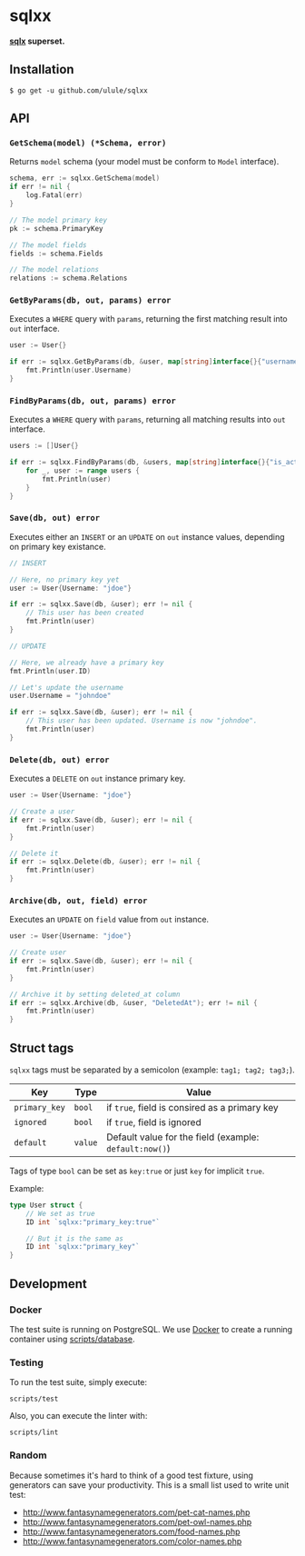 # sqlxx

**[sqlx](https://github.com/jmoiron/sqlx) superset.**

## Installation

```console
$ go get -u github.com/ulule/sqlxx
```

## API

### `GetSchema(model) (*Schema, error)`

Returns `model` schema (your model must be conform to `Model` interface).

```go
schema, err := sqlxx.GetSchema(model)
if err != nil {
    log.Fatal(err)
}

// The model primary key
pk := schema.PrimaryKey

// The model fields
fields := schema.Fields

// The model relations
relations := schema.Relations
```

### `GetByParams(db, out, params) error`

Executes a `WHERE` query with `params`, returning the first matching result into `out` interface.

```go
user := User{}

if err := sqlxx.GetByParams(db, &user, map[string]interface{}{"username": "jdoe"}); err != nil {
    fmt.Println(user.Username)
}
```

### `FindByParams(db, out, params) error`

Executes a `WHERE` query with `params`, returning all matching results into `out` interface.

```go
users := []User{}

if err := sqlxx.FindByParams(db, &users, map[string]interface{}{"is_active": true}); err != nil {
    for _, user := range users {
        fmt.Println(user)
    }
}
```

### `Save(db, out) error`

Executes either an `INSERT` or an `UPDATE` on `out` instance values, depending on primary key existance.

```go
// INSERT

// Here, no primary key yet
user := User{Username: "jdoe"}

if err := sqlxx.Save(db, &user); err != nil {
    // This user has been created
    fmt.Println(user)
}

// UPDATE

// Here, we already have a primary key
fmt.Println(user.ID)

// Let's update the username
user.Username = "johndoe"

if err := sqlxx.Save(db, &user); err != nil {
    // This user has been updated. Username is now "johndoe".
    fmt.Println(user)
}
```

### `Delete(db, out) error`

Executes a `DELETE` on `out` instance primary key.

```go
user := User{Username: "jdoe"}

// Create a user
if err := sqlxx.Save(db, &user); err != nil {
    fmt.Println(user)
}

// Delete it
if err := sqlxx.Delete(db, &user); err != nil {
    fmt.Println(user)
}
```

### `Archive(db, out, field) error`

Executes an `UPDATE` on `field` value from `out` instance.

```go
user := User{Username: "jdoe"}

// Create user
if err := sqlxx.Save(db, &user); err != nil {
    fmt.Println(user)
}

// Archive it by setting deleted_at column
if err := sqlxx.Archive(db, &user, "DeletedAt"); err != nil {
    fmt.Println(user)
}
```

## Struct tags

`sqlxx` tags must be separated by a semicolon (example: `tag1; tag2; tag3;`).

| Key           | Type    | Value                                                   |
|---------------|---------|---------------------------------------------------------|
| `primary_key` | `bool`  | if `true`, field is consired as a primary key           |
| `ignored`     | `bool`  | if `true`, field is ignored                             |
| `default`     | `value` | Default value for the field (example: `default:now()`) |

Tags of type `bool` can be set as `key:true` or just `key` for implicit `true`.

Example:

```go
type User struct {
    // We set as true
    ID int `sqlxx:"primary_key:true"`

    // But it is the same as
    ID int `sqlxx:"primary_key"`
}
```

## Development

### Docker

The test suite is running on PostgreSQL. We use [Docker](https://docs.docker.com/install/) to create a running container using [scripts/database](scripts/database).

### Testing

To run the test suite, simply execute:

```
scripts/test
```

Also, you can execute the linter with:

```
scripts/lint
```

### Random

Because sometimes it's hard to think of a good test fixture, using generators can save your productivity.
This is a small list used to write unit test:

 * http://www.fantasynamegenerators.com/pet-cat-names.php
 * http://www.fantasynamegenerators.com/pet-owl-names.php
 * http://www.fantasynamegenerators.com/food-names.php
 * http://www.fantasynamegenerators.com/color-names.php
